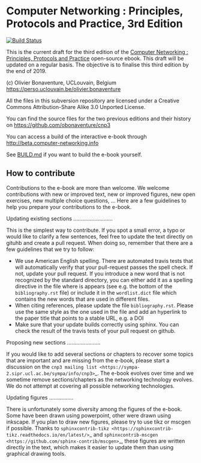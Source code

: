 
Computer Networking : Principles, Protocols and Practice, 3rd Edition
=====================================================================

[![Build Status](https://travis-ci.org/cnp3/ebook.svg?branch=master)](https://travis-ci.org/cnp3/ebook)


This is the current draft for the third edition of the [Computer Networking : Principles, Protocols and Practice](https://www.computer-networking.info) open-source ebook. This draft will be updated on a regular basis. The objective is to finalise this third edition by the end of 2019. 

(c) Olivier Bonaventure, UCLouvain, Belgium
    https://perso.uclouvain.be/olivier.bonaventure

All the files in this subversion repository are licensed under a Creative Commons Attribution-Share Alike 3.0 Unported License.

You can find the source files for the two previous editions and their history on https://github.com/obonaventure/cnp3

You can access a build of the interactive e-book through http://beta.computer-networking.info


See [BUILD.md](BUILD.md) if you want to build the e-book yourself.

 
How to contribute
-----------------

Contributions to the e-book are more than welcome. We welcome contributions with new or improved text, new or improved figures, new open exercises, new multiple choice questions, ... Here are a few guidelines to help you prepare your contributions to the e-book.


Updating existing sections
..........................

This is the simplest way to contribute. If you spot a small error, a typo or would like to clarify a few sentences, feel free to update the text directly on gituhb and create a pull request. When doing so, remember that there are a few guidelines that we try to follow:

 - We use American English spelling. There are automated travis tests that will automatically verify that your pull-request passes the spell check. If not, update your pull request. If you introduce a new word that is not recognized by the standard directory, you can either add it as a spelling directive in the file where is appears (see e.g. the bottom of the `bibliography.rst` file) or include it in the `wordlist.dict` file which contains the new words that are used in different files.
 - When citing references, please update the file `bibliography.rst`. Please use the same style as the one used in the file and add an hyperlink to the paper title that points to a stable URL, e.g. a DOI
 - Make sure that your update builds correctly using sphinx. You can check the result of the travis tests of your pull request on github.
 

Proposing new sections
......................

If you would like to add several sections or chapters to recover some topics that are important and are missing from the e-book, please start a discussion on the `cnp3 mailing list <https://sympa-2.sipr.ucl.ac.be/sympa/info/cnp3>`_. The e-book evolves over time and we sometime remove sections/chapters as the networking technology evolves. We do not attempt at covering all possible networking technologies.

Updating figures
................

There is unfortunately some diversity among the figures of the e-book. Some have been drawn using powerpoint, other were drawn using inkscape. If you plan to draw new figures, please try to use tikz or mscgen if possible. Thanks to `sphinxcontrib-tikz <https://sphinxcontrib-tikz.readthedocs.io/en/latest/>`_ and `sphinxcontrib-mscgen <https://github.com/sphinx-contrib/mscgen>`_, these figures are written directly in the text, which makes it easier to update them than using graphical drawing tools. 


